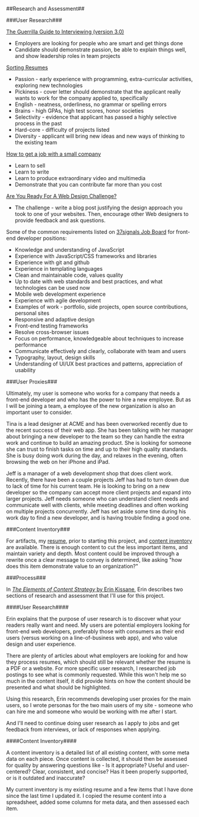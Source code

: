 ##Research and Assessment##

###User Research###

[The Guerrilla Guide to Interviewing (version 3.0)](http://www.joelonsoftware.com/articles/GuerrillaInterviewing3.html)

* Employers are looking for people who are smart and get things done
* Candidate should demonstrate passion, be able to explain things well, and show leadership roles in team projects

[Sorting Resumes](http://www.joelonsoftware.com/articles/SortingResumes.html)

* Passion - early experience with programming, extra-curricular activities, exploring new technologies
* Pickiness - cover letter should demonstrate that the applicant really wants to work for the company applied to, specifically
* English - neatness, orderliness, no grammar or spelling errors
* Brains - high GPAs, high test scores, honor societies
* Selectivity - evidence that applicant has passed a highly selective process in the past
* Hard-core - difficulty of projects listed
* Diversity - applicant will bring new ideas and new ways of thinking to the existing team

[How to get a job with a small company](http://sethgodin.typepad.com/seths_blog/2011/10/how-to-get-a-job-with-a-small-company.html)

* Learn to sell
* Learn to write
* Learn to produce extraordinary video and multimedia
* Demonstrate that you can contribute far more than you cost

[Are You Ready For A Web Design Challenge?](http://www.smashingmagazine.com/2011/09/21/are-you-ready-for-a-web-design-challenge/)

* The challenge - write a blog post justifying the design approach you took to one of your websites. Then, encourage other Web designers to provide feedback and ask questions.

Some of the common requirements listed on [37signals Job Board](http://jobs.37signals.com/) for front-end developer positions:

* Knowledge and understanding of JavaScript
* Experience with JavaScript/CSS frameworks and libraries
* Experience with git and github
* Experience in templating languages
* Clean and maintainable code, values quality
* Up to date with web standards and best practices, and what technologies can be used now
* Mobile web development experience
* Experience with agile development
* Examples of work - portfolio, side projects, open source contributions, personal sites
* Responsive and adaptive design
* Front-end testing frameworks
* Resolve cross-browser issues
* Focus on performance, knowledgeable about techniques to increase performance
* Communicate effectively and clearly, collaborate with team and users
* Typography, layout, design skills
* Understanding of UI/UX best practices and patterns, appreciation of usability

###User Proxies###

Ultimately, my user is someone who works for a company that needs a front-end developer and who has the power to hire a new employee.  But as I will be joining a team, a employee of the new organization is also an important user to consider.

Tina is a lead designer at ACME and has been overworked recently due to the recent success of their web app.  She has been talking with her manager about bringing a new developer to the team so they can handle the extra work and continue to build an amazing product.  She is looking for someone she can trust to finish tasks on time and up to their high quality standards.  She is busy doing work during the day, and relaxes in the evening, often browsing the web on her iPhone and iPad.

Jeff is a manager of a web development shop that does client work.  Recently, there have been a couple projects Jeff has had to turn down due to lack of time for his current team.  He is looking to bring on a new developer so the company can accept more client projects and expand into larger projects.  Jeff needs someone who can understand client needs and communicate well with clients, while meeting deadlines and often working on multiple projects concurrently.  Jeff has set aside some time during his work day to find a new developer, and is having trouble finding a good one.

###Content Inventory###

For artifacts, my [resume](#), prior to starting this project, and [content inventory](#) are available.  There is enough content to cut the less important items, and maintain variety and depth.  Most content could be improved through a rewrite once a clear message to convey is determined, like asking "how does this item demonstrate value to an organization?"

###Process###

In [*The Elements of Content Strategy* by Erin Kissane](http://www.abookapart.com/products/the-elements-of-content-strategy), Erin describes two sections of research and assessment that I'll use for this project.

####User Research####

Erin explains that the purpose of user research is to discover what your readers really want and need.  My users are potential employers looking for front-end web developers, preferably those with consumers as their end users (versus working on a line-of-business web app), and who value design and user experience.

There are plenty of articles about what employers are looking for and how they process resumes, which should still be relevant whether the resume is a PDF or a website.  For more specific user research, I researched job postings to see what is commonly requested.  While this won't help me so much in the content itself, it did provide hints on how the content should be presented and what should be highlighted.

Using this research, Erin recommends developing user proxies for the main users, so I wrote personas for the two main users of my site - someone who can hire me and someone who would be working with me after I start.

And I'll need to continue doing user research as I apply to jobs and get feedback from interviews, or lack of responses when applying.

####Content Inventory####

A content inventory is a detailed list of all existing content, with some meta data on each piece.  Once content is collected, it should then be assessed for quality by answering questions like - Is it appropriate? Useful and user-centered?  Clear, consistent, and concise?  Has it been properly supported, or is it outdated and inaccurate?

My current inventory is my existing resume and a few items that I have done since the last time I updated it.  I copied the resume content into a spreadsheet, added some columns for meta data, and then assessed each item.

